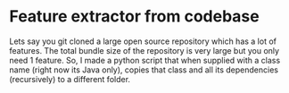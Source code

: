 # Feature extractor from codebase

Lets say you git cloned a large open source repository which has a lot of features. The total bundle size of the repository is very large but you only need 1 feature. So, I made a python script that when supplied with a class name (right now its Java only), copies that class and all its dependencies (recursively) to a different folder.
